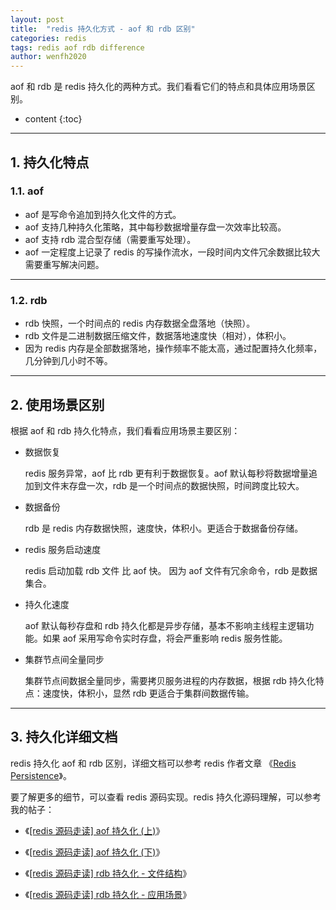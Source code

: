 ```yaml
---
layout: post
title:  "redis 持久化方式 - aof 和 rdb 区别"
categories: redis
tags: redis aof rdb difference
author: wenfh2020
---
```


aof 和 rdb 是 redis 持久化的两种方式。我们看看它们的特点和具体应用场景区别。



* content
{:toc}

---

## 1. 持久化特点

### 1.1. aof

* aof 是写命令追加到持久化文件的方式。
* aof 支持几种持久化策略，其中每秒数据增量存盘一次效率比较高。
* aof 支持 rdb 混合型存储（需要重写处理）。
* aof 一定程度上记录了 redis 的写操作流水，一段时间内文件冗余数据比较大需要重写解决问题。

---

### 1.2. rdb

* rdb 快照，一个时间点的 redis 内存数据全盘落地（快照）。
* rdb 文件是二进制数据压缩文件，数据落地速度快（相对），体积小。
* 因为 redis 内存是全部数据落地，操作频率不能太高，通过配置持久化频率，几分钟到几小时不等。

---

## 2. 使用场景区别

根据 aof 和 rdb 持久化特点，我们看看应用场景主要区别：

* 数据恢复
  
  redis 服务异常，aof 比 rdb 更有利于数据恢复。aof 默认每秒将数据增量追加到文件末存盘一次，rdb 是一个时间点的数据快照，时间跨度比较大。

* 数据备份
  
  rdb 是 redis 内存数据快照，速度快，体积小。更适合于数据备份存储。

* redis 服务启动速度
  
  redis 启动加载 rdb 文件 比 aof 快。 因为 aof 文件有冗余命令，rdb 是数据集合。

* 持久化速度
  
  aof 默认每秒存盘和 rdb 持久化都是异步存储，基本不影响主线程主逻辑功能。如果 aof 采用写命令实时存盘，将会严重影响 redis 服务性能。

* 集群节点间全量同步
  
  集群节点间数据全量同步，需要拷贝服务进程的内存数据，根据 rdb 持久化特点：速度快，体积小，显然 rdb 更适合于集群间数据传输。
  
---

## 3. 持久化详细文档

redis 持久化 aof 和 rdb 区别，详细文档可以参考 redis 作者文章 《[Redis Persistence](https://redis.io/topics/persistence#how-durable-is-the-append-only-file)》。

要了解更多的细节，可以查看 redis 源码实现。redis 持久化源码理解，可以参考我的帖子：

* 《[[redis 源码走读] aof 持久化 (上)](https://wenfh2020.com/2020/03/29/redis-aof-prev/)》

* 《[[redis 源码走读] aof 持久化 (下)](https://wenfh2020.com/2020/03/29/redis-aof-next/)》

* 《[[redis 源码走读] rdb 持久化 - 文件结构](https://wenfh2020.com/2020/03/19/redis-rdb-struct/)》

* 《[[redis 源码走读] rdb 持久化 - 应用场景](https://wenfh2020.com/2020/03/19/redis-rdb-application/)》
